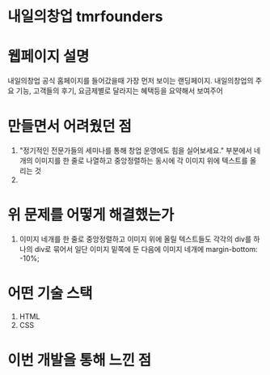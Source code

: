 # 내일의창업 tmrfounders

# 웹페이지 설명
내일의창업 공식 홈페이지를 들어갔을때 가장 먼저 보이는 랜딩페이지.
내일의창업의 주요 기능, 고객들의 후기, 요금제별로 달라지는 혜택등을 요약해서 보여주어 

# 만들면서 어려웠던 점
1. "정기적인 전문가들의 세미나를 통해 창업 운영에도 힘을 실어보세요." 부분에서 네개의 이미지를 한 줄로 나열하고 중앙정렬하는 동시에 각 이미지 위에 텍스트를 올리는 것
2. 

# 위 문제를 어떻게 해결했는가
1. 이미지 네개를 한 줄로 중앙정렬하고 이미지 위에 올릴 텍스트들도 각각의 div를 하나의 div로 묶어서 일단 이미지 밑쪽에 둔 다음에 이미지 네개에 margin-bottom: -10%;

# 어떤 기술 스택
1. HTML
2. CSS

# 이번 개발을 통해 느낀 점
